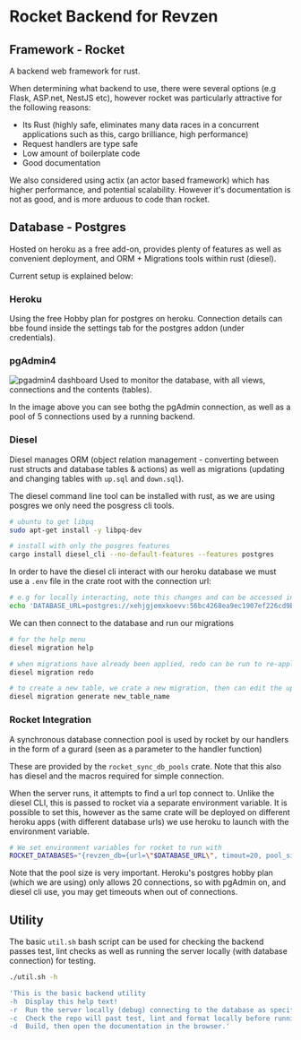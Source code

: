 # Rocket Backend for Revzen

## Framework - Rocket
A backend web framework for rust.

When determining what backend to use, there were several options (e.g Flask, ASP.net, NestJS etc), however rocket was particularly attractive for the following reasons:
- Its Rust (highly safe, eliminates many data races in a concurrent applications such as this, cargo brilliance, high performance)
- Request handlers are type safe
- Low amount of boilerplate code
- Good documentation

We also considered using actix (an actor based framework) which has higher performance, and potential scalability. However it's documentation is not as good, and is more arduous to code than rocket.

## Database - Postgres
Hosted on heroku as a free add-on, provides plenty of features as well as convenient deployment, and ORM + Migrations tools within rust (diesel).

Current setup is explained below:
### Heroku
Using the free Hobby plan for postgres on heroku. Connection details can bbe found inside the settings tab for the postgres addon (under credentials).


### pgAdmin4
![pgadmin4 dashboard](https://i.imgur.com/XbOPwu8.png)
Used to monitor the database, with all views, connections and the contents (tables).

In the image above you can see bothg the pgAdmin connection, as well as a pool of 5 connections used by a running backend.

### Diesel
Diesel manages ORM (object relation management - converting between rust structs and database tables & actions) as well as migrations (updating and changing tables with `up.sql` and `down.sql`).

The diesel command line tool can be installed with rust, as we are using posgres we only need the posgress cli tools.
```bash
# ubuntu to get libpq
sudo apt-get install -y libpq-dev 

# install with only the posgres features
cargo install diesel_cli --no-default-features --features postgres
```

In order to have the diesel cli interact with our heroku database we must use a `.env` file in the crate root with the connection url:
```bash
# e.g for locally interacting, note this changes and can be accessed in the postgres addons settings in 'credentials'
echo 'DATABASE_URL=postgres://xehjgjemxkoevv:56bc4268ea9ec1907ef226cd9bfe46a6490fb87491a3431c5c693fdffd681c2f@ec2-34-231-221-151.compute-1.amazonaws.com:5432/d9j2nr4kjidcog' > .env
```

We can then connect to the database and run our migrations
```bash
# for the help menu
diesel migration help

# when migrations have already been applied, redo can be run to re-apply
diesel migration redo

# to create a new table, we crate a new migration, then can edit the up.sql and down.sql files
diesel migration generate new_table_name
```

### Rocket Integration
A synchronous database connection pool is used by rocket by our handlers in the form of a gurard (seen as a parameter to the handler function)

These are provided by the `rocket_sync_db_pools` crate. Note that this also has diesel and the macros required for simple connection.

When the server runs, it attempts to find a url top connect to. Unlike the diesel CLI, this is passed to rocket via a separate environment variable. It is possible to set this, however as the same crate will be deployed on different heroku apps (with different database urls) we use heroku to launch with the environment variable.
```bash
# We set environment variables for rocket to run with
ROCKET_DATABASES="{revzen_db={url=\"$DATABASE_URL\", timout=20, pool_size=1}}" ROCKET_PORT=$PORT ROCKET_ADDRESS=0.0.0.0 ./target/release/revzen_backend
```
Note that the pool size is very important. Heroku's postgres hobby plan (which we are using) only allows 20 connections, so with pgAdmin on, and diesel cli use, you may get timeouts when out of connections.

## Utility
The basic `util.sh` bash script can be used for checking the backend passes test, lint checks as well as running the server locally (with database connection) for testing.

```bash
./util.sh -h

'This is the basic backend utility
-h  Display this help text!
-r  Run the server locally (debug) connecting to the database as specified by the variables in util.sh
-c  Check the repo will past test, lint and format locally before running the gitlab pipeline
-d  Build, then open the documentation in the browser.'
```
